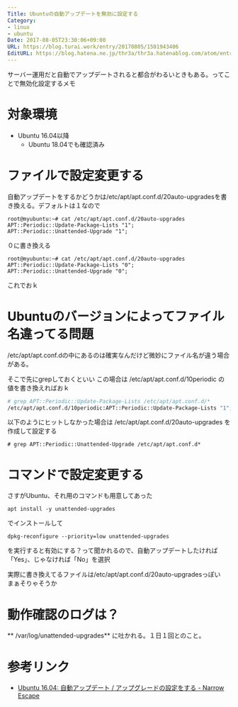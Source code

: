 ```yaml
---
Title: Ubuntuの自動アップデートを無効に設定する
Category:
- linux
- ubuntu
Date: 2017-08-05T23:30:06+09:00
URL: https://blog.turai.work/entry/20170805/1501943406
EditURL: https://blog.hatena.ne.jp/thr3a/thr3a.hatenablog.com/atom/entry/8599973812285991903
---
```


サーバー運用だと自動でアップデートされると都合がわるいときもある。ってことで無効化設定するメモ

# 対象環境

- Ubuntu 16.04以降
  - Ubuntu 18.04でも確認済み

# ファイルで設定変更する

自動アップデートをするかどうかは/etc/apt/apt.conf.d/20auto-upgradesを書き換える。デフォルトは１なので

```
root@myubuntu:~# cat /etc/apt/apt.conf.d/20auto-upgrades
APT::Periodic::Update-Package-Lists "1";
APT::Periodic::Unattended-Upgrade "1";
```

０に書き換える

```
root@myubuntu:~# cat /etc/apt/apt.conf.d/20auto-upgrades
APT::Periodic::Update-Package-Lists "0";
APT::Periodic::Unattended-Upgrade "0";
```

これでおｋ

# Ubuntuのバージョンによってファイル名違ってる問題

/etc/apt/apt.conf.dの中にあるのは確実なんだけど微妙にファイル名が違う場合がある。

そこで先にgrepしておくといい この場合は /etc/apt/apt.conf.d/10periodic の値を書き換えればおｋ

```sh
# grep APT::Periodic::Update-Package-Lists /etc/apt/apt.conf.d/*
/etc/apt/apt.conf.d/10periodic:APT::Periodic::Update-Package-Lists "1";
```

以下のようにヒットしなかった場合は /etc/apt/apt.conf.d/20auto-upgrades を作成して設定する

```
# grep APT::Periodic::Unattended-Upgrade /etc/apt/apt.conf.d*
```

# コマンドで設定変更する

さすがUbuntu、それ用のコマンドも用意してあった

```
apt install -y unattended-upgrades
```

でインストールして

```
dpkg-reconfigure --priority=low unattended-upgrades
```

を実行すると有効にする？って聞かれるので、自動アップデートしたければ「Yes」、じゃなければ「No」を選択

実際に書き換えてるファイルは/etc/apt/apt.conf.d/20auto-upgradesっぽい　まぁそりゃそうか

# 動作確認のログは？

** /var/log/unattended-upgrades** に吐かれる。１日１回とのこと。

# 参考リンク

- [Ubuntu 16.04: 自動アップデート / アップグレードの設定をする - Narrow Escape](https://www.hiroom2.com/2016/05/12/ubuntu-16-04%E3%81%A7%E8%87%AA%E5%8B%95%E3%82%A2%E3%83%83%E3%83%97%E3%83%87%E3%83%BC%E3%83%88-%E3%82%A2%E3%83%83%E3%83%97%E3%82%B0%E3%83%AC%E3%83%BC%E3%83%89%E3%81%AE%E8%A8%AD%E5%AE%9A%E3%82%92%E3%81%99%E3%82%8B/)
